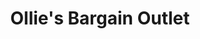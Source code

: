 ---
title: "Ollie's Bargain Outlet"
url: /chillicothe/ollies-bargain-outlet/
shop: variety store
---